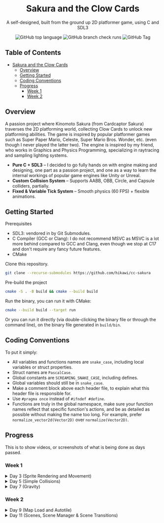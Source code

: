 <div align="center">

# Sakura and the Clow Cards

A self-designed, built from the ground up 2D platformer game, using C and SDL3

![GitHub top language](https://img.shields.io/github/languages/top/hikawi/cc-sakura?logo=c&label=C)
![GitHub branch check runs](https://img.shields.io/github/check-runs/hikawi/cc-sakura/main)
![GitHub Tag](https://img.shields.io/github/v/tag/hikawi/cc-sakura)

</div>

## Table of Contents

- [Sakura and the Clow Cards](#sakura-and-the-clow-cards)
  - [Overview](#overview)
  - [Getting Started](#getting-started)
  - [Coding Conventions](#coding-conventions)
  - [Progress](#progress)
    - [Week 1](#week-1)
    - [Week 2](#week-2)

## Overview

A passion project where Kinomoto Sakura (from Cardcaptor Sakura) traverses the 2D platforming world, collecting Clow Cards to unlock new platforming abilities. The game is inspired by popular platformer games such as Super Paper Mario, Celeste, Super Mario Bros. Wonder, etc. (even though I never played the latter two). The engine is inspired by my friend, who works in Graphics and Physics Programming, specializing in raytracing and sampling lighting systems.

- **Pure C + SDL3** – I decided to go fully hands on with engine making and designing, one part as a passion project, and one as a way to learn the internal workings of popular game engines like Unity or Unreal.
- **Custom Collision System** – Supports AABB, OBB, Circle, and Capsule colliders, partially.
- **Fixed & Variable Tick System** – Smooth physics (60 FPS) + flexible animations.

## Getting Started

Prerequisites

- SDL3: vendored in by Git Submodules.
- C Compiler (GCC or Clang): I do not recommend MSVC as MSVC is a lot more behind compared to GCC and Clang, even though we stop at C17 and don't require any fancy future features.
- CMake

Clone this repository.

```bash
git clone --recurse-submodules https://github.com/hikawi/cc-sakura
```

Pre-build the project

```bash
cmake -S . -B build && cmake --build build
```

Run the binary, you can run it with CMake:

```bash
cmake --build build --target run
```

Or you can run it directly (via double-clicking the binary file or through the command line), on the binary file generated in `build/bin`.

## Coding Conventions

To put it simply:

- All variables and functions names are `snake_case`, including local variables or struct properties.
- Struct names are `PascalCase`.
- Global constants are `SCREAMING_SNAKE_CASE`, including defines.
- Global variables should still be in `snake_case`.
- Make a comment block above each header file, to explain what this header file is responsible for.
- Use `#pragma once` instead of `#ifndef #define`.
- Functions are truly in the global namespace, make sure your function names reflect that specific function's actions, and be as detailed as possible without making the name too long. For example, prefer `normalize_vector2d(Vector2D)` over `normalize(Vector2D)`.

## Progress

This is to show videos, or screenshots of what is being done as days passed.

### Week 1

<details>
    <summary>Day 3 (Sprite Rendering and Movement)</summary>

https://github.com/user-attachments/assets/1c4963c5-ea70-4501-96eb-e63d0a730627

</details>

<details>
    <summary>Day 5 (Simple Collisions)</summary>

https://github.com/user-attachments/assets/6912306c-b8cf-4e80-ab8c-f68f80f74a85

</details>

<details>
    <summary>Day 7 (Gravity)</summary>

https://github.com/user-attachments/assets/6bc00f98-53f8-477e-8300-f21fcaf703d6

</details>

### Week 2

<details>
    <summary>Day 9 (Map Load and Autotile)</summary>

<img width="1600" alt="Map loading from file" src="https://github.com/user-attachments/assets/7db2e674-697f-471b-ba8d-70075ed9586b" />

</details>

<details>
    <summary>Day 11 (Scenes, Scene Manager & Scene Transitions)</summary>

https://github.com/user-attachments/assets/402e0f31-4395-4e4f-8551-3bb3c04623b8

</details>
